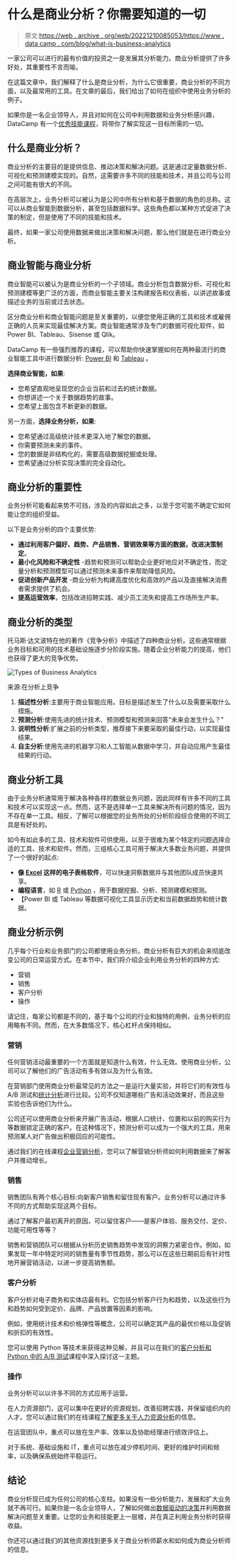 # 什么是商业分析？你需要知道的一切

> 原文:[https://web . archive . org/web/20221210085053/https://www . data camp . com/blog/what-is-business-analytics](https://web.archive.org/web/20221210085053/https://www.datacamp.com/blog/what-is-business-analytics)

一家公司可以进行的最有价值的投资之一是发展其分析能力。商业分析提供了许多好处，其重要性不言而喻。

在这篇文章中，我们解释了什么是商业分析，为什么它很重要，商业分析的不同方面，以及最常用的工具。在文章的最后，我们给出了如何在组织中使用业务分析的例子。

如果你是一名企业领导人，并且对如何在公司中利用数据和业务分析感兴趣，DataCamp 有一个[优秀技能课程](https://web.archive.org/web/20221210080245/https://www.datacamp.com/tracks/foundational-data-skills-for-business-leaders)，将带你了解实现这一目标所需的一切。

## 什么是商业分析？

商业分析的主要目的是提供信息、推动决策和解决问题。这是通过定量数据分析、可视化和预测建模实现的。自然，这需要许多不同的技能和技术，并且公司与公司之间可能有很大的不同。

在高层次上，业务分析可以被认为是公司中所有分析和基于数据的角色的总称。这可以从商业智能到数据分析，甚至包括数据科学。这些角色都以某种方式促进了决策的制定，但是使用了不同的技能和技术。

最终，如果一家公司使用数据来做出决策和解决问题，那么他们就是在进行商业分析。

## 商业智能与商业分析

商业智能可以被认为是商业分析的一个子领域。商业分析包含数据分析、可视化和预测建模等更广泛的方面，而商业智能主要关注构建报告和仪表板，以讲述故事或描述业务的当前或过去状态。

区分商业分析和商业智能问题是至关重要的，以便您使用正确的工具和技术或雇佣正确的人员来实现最佳解决方案。商业智能通常涉及专门的数据可视化软件，如 Power BI、Tableau、Sisense 或 Qlik。

DataCamp 有一些强烈推荐的课程，可以帮助你快速掌握如何在两种最流行的商业智能工具中进行数据分析: [Power BI](https://web.archive.org/web/20221210080245/https://www.datacamp.com/learn/power-bi) 和 [Tableau](https://web.archive.org/web/20221210080245/https://www.datacamp.com/learn/tableau) 。

**选择商业智能，如果**:

*   您希望直观地呈现您的企业当前和过去的统计数据。
*   你想讲述一个关于数据趋势的故事。
*   您希望上面包含不断更新的数据。

另一方面，**选择业务分析，如果**:

*   您希望通过高级统计技术更深入地了解您的数据。
*   你需要预测未来的事件。
*   您的数据是非结构化的，需要高级数据挖掘或处理。
*   您希望通过分析实现决策的完全自动化。

## 商业分析的重要性

业务分析可能看起来势不可挡，涉及的内容如此之多，以至于您可能不确定它如何能让您的组织受益。

以下是业务分析的四个主要优势:

*   **通过利用客户偏好、趋势、产品销售、营销效果等方面的数据，改进决策制定**。
*   **最小化风险和不确定性** -趋势和预测可以帮助企业更好地应对不确定性，而定量分析和预测模型可以通过预测未来事件来帮助降低风险。
*   **促进创新产品开发** -商业分析为构建高度优化和高效的产品以及直接解决消费者需求提供了机会。
*   **提高运营效率**，包括改进招聘实践、减少员工流失和提高工作场所生产率。

## 商业分析的类型

托马斯·达文波特在他的著作《竞争分析》中描述了四种商业分析。这些通常根据业务目标和可用的技术基础设施逐步分阶段实施。随着企业分析能力的提高，他们也获得了更大的竞争优势。

![Types of Business Analytics](../Images/a1365ba51156f6c122537d72ec59f1c6.png)

来源:在分析上竞争

1.  **描述性分析**:主要用于商业智能应用。目标是描述发生了什么以及需要采取什么措施。
2.  **预测分析**:使用先进的统计技术、预测模型和预测来回答“未来会发生什么？”
3.  **说明性分析**:扩展之前的分析类型，推荐接下来要采取的最佳行动，以实现最佳结果。
4.  **自主分析**:使用先进的机器学习和人工智能从数据中学习，并自动应用产生最佳结果的行动。

## 商业分析工具

由于业务分析通常用于解决各种各样的数据业务问题，因此同样有许多不同的工具和技术可以实现这一点。然而，这不是选择单一工具来解决所有问题的情况，因为不存在单一工具。相反，了解可以根据您的业务所处的分析阶段综合使用的不同工具是有好处的。

如今有如此多的工具、技术和软件可供使用，以至于很难为某个特定的问题选择合适的工具、技术和软件。然而，三组核心工具可用于解决大多数业务问题，并提供了一个很好的起点:

*   **像 [Excel](https://web.archive.org/web/20221210080245/https://www.datacamp.com/courses/data-analysis-in-excel) 这样的电子表格软件**，可以快速洞察数据并与其他团队成员快速共享。
*   **编程语言**，如 [R](https://web.archive.org/web/20221210080245/https://www.datacamp.com/learn/r) 或 [Python](https://web.archive.org/web/20221210080245/https://www.datacamp.com/learn/python) ，用于数据挖掘、分析、预测建模和预测。
*   【Power BI 或 Tableau 等数据可视化工具显示历史和当前数据趋势和统计数据。

## 商业分析示例

几乎每个行业和业务部门的公司都使用业务分析。商业分析有巨大的机会来彻底改变公司的日常运营方式。在本节中，我们将介绍企业利用业务分析的四种方式:

*   营销
*   销售
*   客户分析
*   操作

请记住，每家公司都是不同的，基于每个公司的行业和独特的用例，业务分析的应用略有不同。然而，在大多数情况下，核心杠杆点保持相似。

### 营销

任何营销活动最重要的一个方面就是知道什么有效，什么无效。使用商业分析，公司可以了解他们的广告活动有多有效以及为什么有效。

在营销部门使用商业分析最常见的方法之一是运行大量实验，并将它们的有效性与 A/B 测试和[统计分析](https://web.archive.org/web/20221210080245/https://www.datacamp.com/courses/statistical-thinking-in-python-part-1)进行比较。公司不仅知道哪些广告和活动效果好，而且这些实验也告诉他们为什么。

公司还可以使用商业分析来开展广告活动，根据人口统计、位置和以前的购买行为等数据锁定正确的客户。在这种情况下，预测分析可以成为一个强大的工具，用来预测某人对广告做出积极回应的可能性。

通过我们的在线课程[企业营销分析](https://web.archive.org/web/20221210080245/https://www.datacamp.com/courses/marketing-analytics-for-business)，您可以了解营销分析师如何利用数据来了解客户并推动增长。

### 销售

销售团队有两个核心目标:向新客户销售和留住现有客户。业务分析可以通过许多不同的方式帮助实现这两个目标。

通过了解客户最初离开的原因，可以留住客户——是客户体验、服务交付、定价、功能可用性等等？

销售和营销团队可以根据从分析历史销售趋势中发现的洞察力紧密合作。例如，如果发现一年中特定时间的销售量有季节性趋势，那么可以在这些日期前后有针对性地开展营销活动，以进一步提高销售额。

### 客户分析

客户分析对电子商务和实体店最有利。它包括分析客户行为和趋势，以及这些行为和趋势如何受到定价、品牌、产品放置等因素的影响。

例如，使用统计技术和价格弹性等概念，公司可以确定其产品的最优价格以及促销和折扣的有效性。

您可以使用 Python 等技术来获得这种见解，并且可以在我们的[客户分析和 Python 中的 A/B 测试](https://web.archive.org/web/20221210080245/https://www.datacamp.com/courses/customer-analytics-and-ab-testing-in-python)课程中深入探讨这一主题。

### 操作

业务分析可以以许多不同的方式应用于运营。

在人力资源部门，这可以集中在更好的资源规划，改善招聘实践，并保留组织内的人才。您可以通过我们的在线课程[了解更多关于人力资源分析](https://web.archive.org/web/20221210080245/https://www.datacamp.com/courses/hr-analytics-exploring-employee-data-in-r)的信息。

在运营团队中，重点可以放在生产率、效率以及协助经理进行绩效评估上。

对于系统、基础设施和 IT，重点可以放在减少停机时间、更好的维护时间和频率，以及确保系统始终平稳运行。

## 结论

商业分析现已成为任何公司的核心支柱。如果没有一些分析能力，发展和扩大业务就不再可行。如果你是一名企业领导人，了解如何做出[数据驱动的决策](https://web.archive.org/web/20221210080245/https://www.datacamp.com/courses/data-driven-decision-making-for-business)并利用数据解决问题至关重要。让您的业务和技能更上一层楼，并在真正利用业务分析时获得收益。

你还可以通过我们的其他资源找到更多关于商业分析师薪水和如何成为商业分析师的信息。